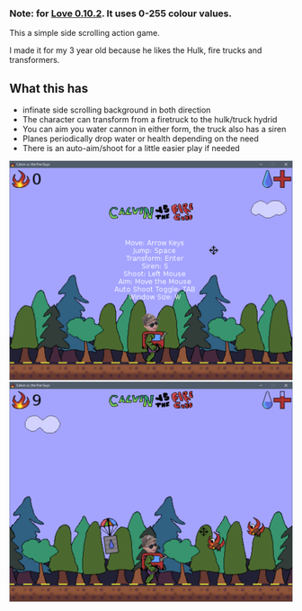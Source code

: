 ### Note: for [Love 0.10.2](https://github.com/love2d/love/releases/tag/0.10.2).  It uses 0-255 colour values.

This a simple side scrolling action game.

I made it for my 3 year old because he likes the Hulk, fire trucks and transformers.

## What this has
- infinate side scrolling background in both direction
- The character can transform from a firetruck to the hulk/truck hydrid
- You can aim you water cannon in either form, the truck also has a siren
- Planes periodically drop water or health depending on the need
- There is an auto-aim/shoot for a little easier play if needed

![screenshot](./screenshot1.png)
![screenshot](./screenshot2.png)
